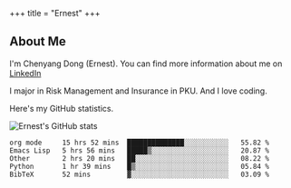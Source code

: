 +++
title = "Ernest"
+++

## About Me

I'm Chenyang Dong (Ernest). You can find more information about me on [LinkedIn](https://www.linkedin.com/in/%E6%99%A8%E9%98%B3-%E8%91%A3-918ab41b4/)

I major in Risk Management and Insurance in PKU. And I love coding.

Here's my GitHub statistics.

![Ernest's GitHub stats](https://github-readme-stats.vercel.app/api?username=ErnestDong&show_icons=true)
<!--START_SECTION:waka-->
```text
org mode     15 hrs 52 mins  ██████████████░░░░░░░░░░░   55.82 % 
Emacs Lisp   5 hrs 56 mins   █████▒░░░░░░░░░░░░░░░░░░░   20.87 % 
Other        2 hrs 20 mins   ██░░░░░░░░░░░░░░░░░░░░░░░   08.22 % 
Python       1 hr 39 mins    █▒░░░░░░░░░░░░░░░░░░░░░░░   05.84 % 
BibTeX       52 mins         ▓░░░░░░░░░░░░░░░░░░░░░░░░   03.09 % 
```
<!--END_SECTION:waka-->
